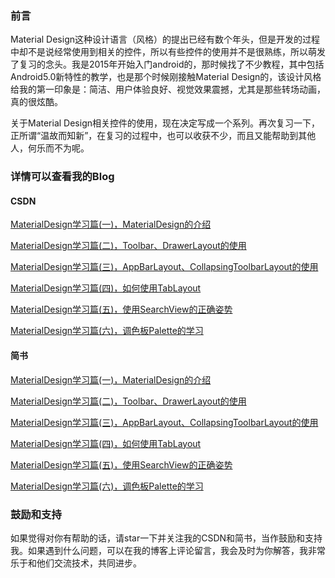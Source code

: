 ### 前言
Material Design这种设计语言（风格）的提出已经有数个年头，但是开发的过程中却不是说经常使用到相关的控件，所以有些控件的使用并不是很熟练，所以萌发了复习的念头。我是2015年开始入门android的，那时候找了不少教程，其中包括Android5.0新特性的教学，也是那个时候刚接触Material Design的，该设计风格给我的第一印象是：简洁、用户体验良好、视觉效果震撼，尤其是那些转场动画，真的很炫酷。

关于Material Design相关控件的使用，现在决定写成一个系列。再次复习一下，正所谓“温故而知新”，在复习的过程中，也可以收获不少，而且又能帮助到其他人，何乐而不为呢。

### 详情可以查看我的Blog


#### CSDN

[MaterialDesign学习篇(一)，MaterialDesign的介绍](http://blog.csdn.net/chay_chan/article/details/76038374)

[MaterialDesign学习篇(二)，Toolbar、DrawerLayout的使用](http://blog.csdn.net/chay_chan/article/details/76038408)

[MaterialDesign学习篇(三)，AppBarLayout、CollapsingToolbarLayout的使用](http://blog.csdn.net/Chay_Chan/article/details/76262007)

[MaterialDesign学习篇(四)，如何使用TabLayout](http://blog.csdn.net/Chay_Chan/article/details/76407276)

[MaterialDesign学习篇(五)，使用SearchView的正确姿势](http://blog.csdn.net/chay_chan/article/details/76511028)

[MaterialDesign学习篇(六)，调色板Palette的学习](http://blog.csdn.net/Chay_Chan/article/details/76570461)


#### 简书

[MaterialDesign学习篇(一)，MaterialDesign的介绍](http://www.jianshu.com/p/177d1a2abca7)

[MaterialDesign学习篇(二)，Toolbar、DrawerLayout的使用](http://www.jianshu.com/p/27e62a974ff1)

[MaterialDesign学习篇(三)，AppBarLayout、CollapsingToolbarLayout的使用](http://www.jianshu.com/p/c8d2b94f016f)

[MaterialDesign学习篇(四)，如何使用TabLayout](http://www.jianshu.com/p/61c3f5638a25)

[MaterialDesign学习篇(五)，使用SearchView的正确姿势](http://www.jianshu.com/p/16f9e995e454)

[MaterialDesign学习篇(六)，调色板Palette的学习](http://www.jianshu.com/p/bae9ba0be8f7)

### 鼓励和支持

如果觉得对你有帮助的话，请star一下并关注我的CSDN和简书，当作鼓励和支持我。如果遇到什么问题，可以在我的博客上评论留言，我会及时为你解答，我非常乐于和他们交流技术，共同进步。